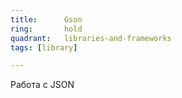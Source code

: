 ```yaml
---
title:      Gson
ring:       hold
quadrant:   libraries-and-frameworks
tags: [library]

---
```


Работа с JSON
